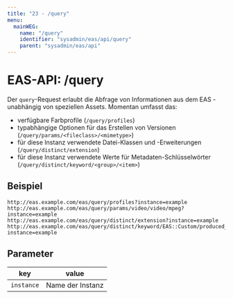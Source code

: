 ```yaml
---
title: "23 - /query"
menu:
  mainWEG:
    name: "/query"
    identifier: "sysadmin/eas/api/query"
    parent: "sysadmin/eas/api"
---
```

#  EAS-API: /query

Der `query`-Request erlaubt die Abfrage von Informationen aus dem EAS - unabhängig von speziellen Assets. Momentan umfasst das:

* verfügbare Farbprofile (`/query/profiles`)
* typabhängige Optionen für das Erstellen von Versionen (`/query/params/<fileclass>/<mimetype>`)
* für diese Instanz verwendete Datei-Klassen und -Erweiterungen (`/query/distinct/extension`)
* für diese Instanz verwendete Werte für Metadaten-Schlüsselwörter (`/query/distinct/keyword/<group>/<item>`)

##  Beispiel

```url
http://eas.example.com/eas/query/profiles?instance=example
http://eas.example.com/eas/query/params/video/video/mpeg?instance=example
http://eas.example.com/eas/query/distinct/extension?instance=example
http://eas.example.com/eas/query/distinct/keyword/EAS::Custom/produced_user?instance=example
```


##  Parameter


|key|value|
|---|---|
|`instance`          |Name der Instanz|




